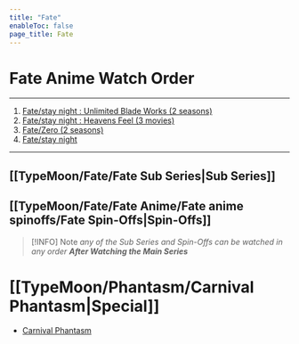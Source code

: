 ```yaml
---
title: "Fate"
enableToc: false
page_title: Fate
---
```

# Fate Anime Watch Order
***
 1. <a href="https://anilist.co/anime/19603/Fatestay-night-Unlimited-Blade-Works/" target="_blank" rel="noopener">Fate/stay night : Unlimited Blade Works (2 seasons)<span></span> </a>
 2. <a href="https://anilist.co/anime/20791/Fatestay-night-Heavens-Feel-I-presage-flower/" target="_blank" rel="noopener"><span>Fate/stay night : Heavens Feel (3 movies)</span> </a> 
 3. <a href="https://anilist.co/anime/10087/FateZero/" target="_blank" rel="noopener"><span>Fate/Zero (2 seasons)</span> </a>
 4. <a href="https://anilist.co/anime/356/Fatestay-night/" target="_blank" rel="noopener"><span>Fate/stay night</span> </a>
***

## [[TypeMoon/Fate/Fate Sub Series|Sub Series]]

## [[TypeMoon/Fate/Fate Anime/Fate anime spinoffs/Fate Spin-Offs|Spin-Offs]]

> [!INFO] Note 
> *any of the Sub Series and Spin-Offs can be watched in any order  **After Watching the Main Series***

# [[TypeMoon/Phantasm/Carnival Phantasm|Special]]
- <a href="https://anilist.co/anime/10012/Carnival-Phantasm/" target="_blank" rel="noopener"><span>Carnival Phantasm</span> </a>
